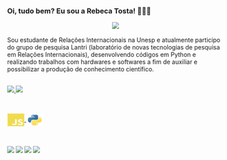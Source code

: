 ### Oi, tudo bem? Eu sou a Rebeca Tosta! 🦋🌻🌷

<div align="center">
  <img src="https://media2.giphy.com/media/v1.Y2lkPTc5MGI3NjExNjE4NmNiMDc5YTI4ODc0MWI1ZjU1NWQ3ZjQzMzQxZmFhOGM3NDg1ZiZjdD1n/KwKd40TS1JKvu4168q/giphy.gif" />
</div>

Sou estudante de Relações Internacionais na Unesp e atualmente participo do grupo de pesquisa Lantri (laboratório de novas tecnologias de pesquisa em Relações Internacionais), desenvolvendo códigos em Python e realizando trabalhos com hardwares e softwares a fim de auxiliar e possibilizar a produção de conhecimento científico. 

##
  <a href="https://github.com/anamacao">
  <img height="160em" src="https://github-readme-stats.vercel.app/api?username=rtosta&show_icons=true&theme=dracula&include_all_commits=true&count_private=true"/>      <img height="160m" src="https://github-readme-stats.vercel.app/api/top-langs/?username=rtosta&layout=compact&langs_count=7&theme=dracula"/>
</div>

## 
<div style="display: inline_block"><br/>
 <img align="center" alt="Rebeca-Js" height="30" width="40" src="https://raw.githubusercontent.com/devicons/devicon/master/icons/javascript/javascript-plain.svg">
  <img align="center" alt="Rebeca-Python" height="30" width="40" src="https://raw.githubusercontent.com/devicons/devicon/master/icons/python/python-original.svg">
</div> 
<br/>

##
<div> 
  <a href="https://www.instagram.com/rebecasantos.tosta/" target="_blank"><img src="https://img.shields.io/badge/-Instagram-%23E4405F?style=for-the-badge&logo=instagram&logoColor=white" target="_blank"></a>
  <a href = "mailto:r.tosta@unesp.br"><img src="https://img.shields.io/badge/-Gmail-%23333?style=for-the-badge&logo=gmail&logoColor=white" target="_blank"></a>
  <a href="https://www.linkedin.com/in/rebeca-dos-santos-tosta-206672247" target="_blank"><img src="https://img.shields.io/badge/-LinkedIn-%230077B5?style=for-the-badge&logo=linkedin&logoColor=white" target="_blank"></a>
  <a href= "https://gitlab.com/r.s.tosta"> <img src="https://img.shields.io/badge/GitLab-330F63?style=for-the-badge&logo=gitlab&logoColor=white">
</div>
